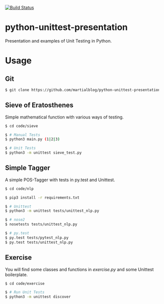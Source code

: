[![Build Status](https://travis-ci.org/martialblog/python-unittest-presentation.svg?branch=master)](https://travis-ci.org/martialblog/python-unittest-presentation)

# python-unittest-presentation
Presentation and examples of Unit Testing in Python.

# Usage

## Git

```bash
$ git clone https://github.com/martialblog/python-unittest-presentation.git
```

## Sieve of Eratosthenes

Simple mathematical function with various ways of testing.

```bash
$ cd code/sieve

$ # Manual Tests
$ python3 main.py (1|2|3)

$ # Unit Tests
$ python3 -m unittest sieve_test.py
```

## Simple Tagger

A simple POS-Tagger with tests in py.test and Unittest.

```bash
$ cd code/nlp

$ pip3 install -r requirements.txt

$ # Unittest
$ python3 -m unittest tests/unittest_nlp.py

$ # nose2
$ nosetests tests/unittest_nlp.py

$ # py.test
$ py.test tests/pytest_nlp.py
$ py.test tests/unittest_nlp.py
```

## Exercise

You will find some classes and functions in *exercise.py* and some Unittest boilerplate.

```bash
$ cd code/exercise

$ # Run Unit Tests
$ python3 -m unittest discover
```
